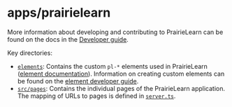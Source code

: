 # apps/prairielearn

More information about developing and contributing to PrairieLearn can be found on the docs in the [Developer guide](https://prairielearn.readthedocs.io/en/latest/dev-guide/).

Key directories:

- [`elements`](./elements/): Contains the custom `pl-*` elements used in PrairieLearn ([element documentation](https://prairielearn.readthedocs.io/en/latest/elements/)). Information on creating custom elements can be found on the [element developer guide](https://prairielearn.readthedocs.io/en/latest/devElements/).
- [`src/pages`](./src/pages/): Contains the individual pages of the PrairieLearn application. The mapping of URLs to pages is defined in [`server.ts`](./src/server.ts).
